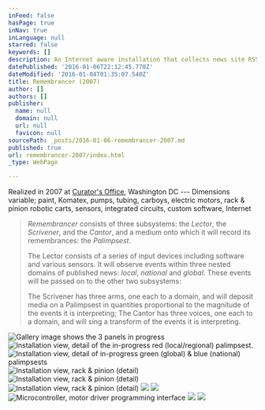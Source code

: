 ```yaml
---
inFeed: false
hasPage: true
inNav: true
inLanguage: null
starred: false
keywords: []
description: An Internet aware installation that collects news site RSS feeds and periodically interprets the frequency of given keywords as discreet volumes of paint.
datePublished: '2016-01-06T22:12:45.770Z'
dateModified: '2016-01-04T01:35:07.540Z'
title: Remembrancer (2007)
author: []
authors: []
publisher:
  name: null
  domain: null
  url: null
  favicon: null
sourcePath: _posts/2016-01-06-remembrancer-2007.md
published: true
url: remembrancer-2007/index.html
_type: WebPage

---
```

Realized in 2007 at [Curator's Office][0], Washington DC --- Dimensions variable; paint, Komatex, pumps, tubing, carboys, electric motors, rack & pinion robotic carts, sensors, integrated circuits, custom software, Internet

> _Remembrancer_ consists of three subsystems: the _Lector_, the _Scrivener_, and the _Cantor_, and a medium onto which it will record its remembrances: the _Palimpsest_.
> 
> The Lector consists of a series of input devices including software and various sensors. It will observe events within three nested domains of published news: _local_, _national_ and _global_. These events will be passed on to the other two subsystems:
> 
> The Scrivener has three arms, one each to a domain, and will deposit media on a Palimpsest in quantities proportional to the magnitude of the events it is interpreting; The Cantor has three voices, one each to a domain, and will sing a transform of the events it is interpreting.

![Gallery image shows the 3 panels in progress](https://the-grid-user-content.s3-us-west-2.amazonaws.com/eaf4e852-c833-4a7c-88d0-67311b1b12b9.JPG)
![Installation view, detail of the in-progress red (local/regional) palimpsest.](https://the-grid-user-content.s3-us-west-2.amazonaws.com/78f23fd5-98de-4177-a27a-4b56d1450a08.JPG)
![Installation view, detail of in-progress green (global) & blue (national) palimpsests](https://the-grid-user-content.s3-us-west-2.amazonaws.com/83487daa-2551-4167-98d0-1418981037cb.JPG)
![Installation view, rack & pinion (detail)](https://the-grid-user-content.s3-us-west-2.amazonaws.com/aba3677b-271d-4134-b178-c5f828632bb1.JPG)
![Installation view, rack & pinion (detail)](https://the-grid-user-content.s3-us-west-2.amazonaws.com/f5d0a2d9-e501-4849-aaec-ab7ee1009e13.JPG)
![Installation view, rack & pinion (detail)](https://the-grid-user-content.s3-us-west-2.amazonaws.com/5a340acb-3fe9-452c-aafe-b79a33f7efea.JPG)
![](https://the-grid-user-content.s3-us-west-2.amazonaws.com/00866a18-41a4-487a-acfd-fcde318ee923.JPG)
![](https://the-grid-user-content.s3-us-west-2.amazonaws.com/f78665fd-f8dd-4892-a982-7b3c63f2ecf7.JPG)
![Microcontroller, motor driver programming interface](https://the-grid-user-content.s3-us-west-2.amazonaws.com/7eabb9b7-f1da-42db-88b4-9edba952bb29.JPG)
![](https://the-grid-user-content.s3-us-west-2.amazonaws.com/74ab6787-bdfa-423c-842c-09ee58fb5c62.JPG)
![](https://the-grid-user-content.s3-us-west-2.amazonaws.com/d2c2739b-e526-4241-be72-727e13c0e1f3.JPG)

[0]: http://www.curatorsoffice.com/